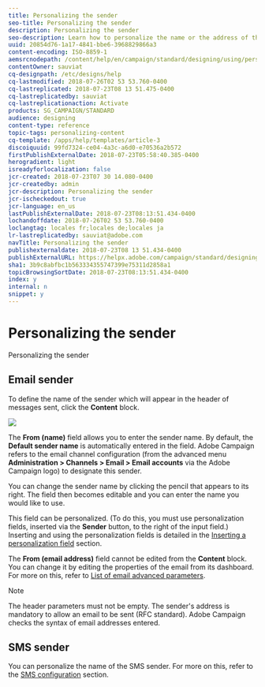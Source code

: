 ```yaml
---
title: Personalizing the sender
seo-title: Personalizing the sender
description: Personalizing the sender
seo-description: Learn how to personalize the name or the address of the sender for your messages.
uuid: 20854d76-1a17-4841-bbe6-3968829866a3
content-encoding: ISO-8859-1
aemsrcnodepath: /content/help/en/campaign/standard/designing/using/personalizing-the-sender
contentOwner: sauviat
cq-designpath: /etc/designs/help
cq-lastmodified: 2018-07-26T02 53 53.760-0400
cq-lastreplicated: 2018-07-23T08 13 51.475-0400
cq-lastreplicatedby: sauviat
cq-lastreplicationaction: Activate
products: SG_CAMPAIGN/STANDARD
audience: designing
content-type: reference
topic-tags: personalizing-content
cq-template: /apps/help/templates/article-3
discoiquuid: 99fd7324-ce04-4a3c-a6d0-e70536a2b572
firstPublishExternalDate: 2018-07-23T05:58:40.385-0400
herogradient: light
isreadyforlocalization: false
jcr-created: 2018-07-23T07 30 14.080-0400
jcr-createdby: admin
jcr-description: Personalizing the sender
jcr-ischeckedout: true
jcr-language: en_us
lastPublishExternalDate: 2018-07-23T08:13:51.434-0400
lochandoffdate: 2018-07-26T02 53 53.760-0400
loclangtag: locales fr;locales de;locales ja
lr-lastreplicatedby: sauviat@adobe.com
navTitle: Personalizing the sender
publishexternaldate: 2018-07-23T08 13 51.434-0400
publishExternalURL: https://helpx.adobe.com/campaign/standard/designing/using/personalizing-the-sender.html
sha1: 3b9c8abfbc1b563334355747399e75311d2858a1
topicBrowsingSortDate: 2018-07-23T08:13:51.434-0400
index: y
internal: n
snippet: y
---
```


# Personalizing the sender

Personalizing the sender

## Email sender

To define the name of the sender which will appear in the header of messages sent, click the **Content** block.

![](assets/delivery_content_edition16.png)

The **From (name)** field allows you to enter the sender name. By default, the **Default sender name** is automatically entered in the field. Adobe Campaign refers to the email channel configuration (from the advanced menu **Administration > Channels > Email > Email accounts** via the Adobe Campaign logo) to designate this sender.

You can change the sender name by clicking the pencil that appears to its right. The field then becomes editable and you can enter the name you would like to use.

This field can be personalized. (To do this, you must use personalization fields, inserted via the **Sender** button, to the right of the input field.) Inserting and using the personalization fields is detailed in the [Inserting a personalization field](../../designing/using/inserting-a-personalization-field.md) section.

The **From (email address)** field cannot be edited from the **Content** block. You can change it by editing the properties of the email from its dashboard. For more on this, refer to [List of email advanced parameters](../../administration/using/configuring-email-channel.md#list-of-email-advanced-parameters).

>[!NOTE]
>
>The header parameters must not be empty. The sender's address is mandatory to allow an email to be sent (RFC standard). Adobe Campaign checks the syntax of email addresses entered.

## SMS sender

You can personalize the name of the SMS sender. For more on this, refer to the [SMS configuration](../../administration/using/configuring-sms-channel.md#configuring-sms-properties) section.

